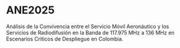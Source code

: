# ANE2025
Análisis de la Convivencia entre el Servicio Móvil Aeronáutico y los Servicios de Radiodifusión en la Banda de 117.975 MHz a 136 MHz en Escenarios Críticos de Despliegue en Colombia.
